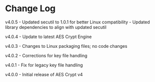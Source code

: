 # Change Log

v4.0.5
    - Updated secutil to 1.0.1 for better Linux compatibility
    - Updated library dependencies to align with updated secutil

v4.0.4
    - Update to latest AES Crypt Engine

v4.0.3
    - Changes to Linux packaging files; no code changes

v4.0.2
    - Corrections for key file handling

v4.0.1
    - Fix for legacy key file handling

v4.0.0
    - Initial release of AES Crypt v4
